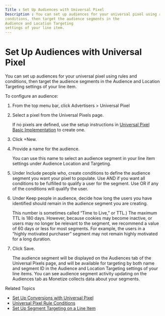 ```yaml
---
Title : Set Up Audiences with Universal Pixel
Description : You can set up audiences for your universal pixel using rules and
conditions, then target the audience segments in the
Audience and Location Targeting
settings of your line item.
---
```



# Set Up Audiences with Universal Pixel



You can set up audiences for your universal pixel using rules and
conditions, then target the audience segments in the
Audience and Location Targeting
settings of your line item.

<div id="set-up-audiences__context_p4m_vzp_rsb"
class="section section context">

To configure an audience:





1.  From the top menu bar, click
    Advertisers
    \> Universal Pixel 
2.  Select a pixel from the
    Universal Pixels page.
    

    If no pixels are defined, use the setup instructions in
    <a href="universal-pixel-basic-implementation.html" class="xref"
    title="With the most basic implementation of the universal pixel, you can track page views and identify the URLs driving them. Setting up the basic implementation requires you to set up the Universal Pixel object in Monetize, deploy the script code containing the pixel ID on your website, and check your pixel activity on the Activity tab in the Universal Pixels page.">Universal
    Pixel Basic Implementation</a> to create one.

    
3.  Click
    +New.
4.  Provide a name for the audience. 
    

    You can use this name to select an audience segment in your line
    item settings under Audience Location and
    Targeting.

    
5.  Under Include people
    who, create conditions to define the audience segment you
    want your pixel to populate. Use AND if you want all conditions to
    be fulfilled to qualify a user for the segment. Use OR if any of the
    conditions will qualify the user. 
6.  Under Keep people in
    audience, decide how long the users you have identified
    should remain in the audience segment you are creating.
    

    This number is sometimes called “Time to Live,” or TTL.) The maximum
    TTL is 180 days. However, because cookies may become inactive, or
    users may no longer be relevant to the segment, we recommend a value
    of 60 days or less for most segments. For example, the users in a
    “highly motivated purchaser” segment may not remain highly motivated
    for a long duration.

    
7.  Click Save.
    
    

    The audience segment will be displayed on the
    Audiences tab of the
    Universal Pixels page, and
    will be available for targeting by both name and segment ID in the
    Audience and Location Targeting
    settings of your line items.
    You can see audience segment activity updating on the
    Audiences tab as
    Monetize collects data about your segments.

    





Related Topics

- <a href="set-up-conversions-with-universal-pixel.html" class="xref"
  title="You can set up conversions for your universal pixel using rules and conditions, then track conversion activity using Monetize reporting.">Set
  Up Conversions with Universal Pixel</a>
- <a href="universal-pixel-rule-conditions.html" class="xref">Universal
  Pixel Rule Conditions</a>
- <a href="set-up-segment-targeting-on-a-line-item.html" class="xref"
  title="You can set up a line item to target segments that you&#39;ve created, as well as segments from third-party data providers.">Set
  Up Segment Targeting on a Line Item</a>






